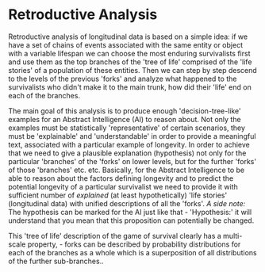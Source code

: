 # Retroductive Analysis
Retroductive analysis of longitudinal data is based on a simple idea:
if we have a set of chains of events associated with the same entity
or object with a variable lifespan we can choose the most enduring survivalists
first and use them as the top branches of the 'tree of life' comprised
of the 'life stories' of a population of these entities. Then we
can step by step descend to the levels of the previous 'forks' and analyze what
happened to the survivalists who didn't make it to the main trunk, how
did their 'life' end on each of the branches.

The main goal of this analysis is to produce enough 'decision-tree-like'
examples for an Abstract Intelligence (AI) to reason about. Not only the
examples must be statistically 'representative' of certain scenarios,
they must be 'explainable' and 'understandable' in order to provide a
meaningful text, associated with a particular example of longevity. In order to
achieve that we need to give a plausible explanation (hypothesis) not
only for the particular 'branches' of the 'forks' on lower levels, but
for the further 'forks' of those 'branches' etc. etc. Basically, 
for the Abstract Intelligence to be able to reason about the factors
defining longevity and to predict the potential longevity of a particular
survivalist we need to provide it with sufficient number of _explained_ (at least hypothetically)
'life stories' (longitudinal data) with unified descriptions of all the 'forks'.
_A side note:_ The hypothesis can be marked for the AI just like that - 'Hypothesis:'
it will understand that you mean that this proposition can potentially be changed.

This 'tree of life' description of the game of survival clearly has a multi-scale
property, - forks can be described by probability distributions for each
of the branches as a whole which is a superposition of all distributions of
the further sub-branches..
